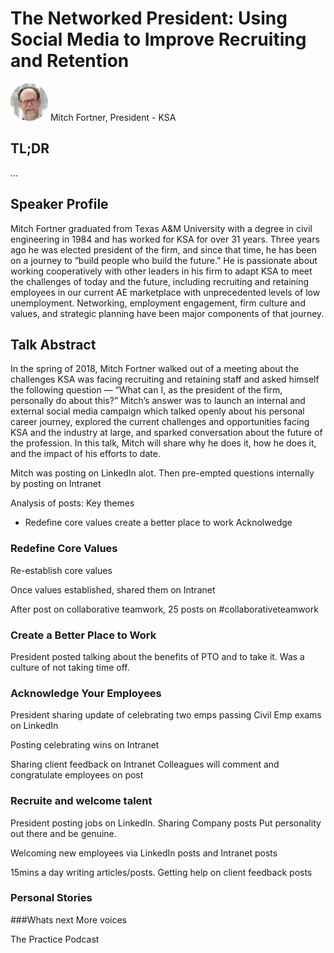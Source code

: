# The Networked President: Using Social Media to Improve Recruiting and Retention
<img src="../media/SpeakerHeadshot_04MitchFortner.png" width="60px">    
Mitch Fortner, President - KSA

## TL;DR
...

## Speaker Profile
Mitch Fortner graduated from Texas A&M University with a degree in civil engineering in 1984 and has worked for KSA for over 31 years. Three years ago he was elected president of the firm, and since that time, he has been on a journey to “build people who build the future.” He is passionate about working cooperatively with other leaders in his firm to adapt KSA to meet the challenges of today and the future, including recruiting and retaining employees in our current AE marketplace with unprecedented levels of low unemployment. Networking, employment engagement, firm culture and values, and strategic planning have been major components of that journey.

## Talk Abstract
In the spring of 2018, Mitch Fortner walked out of a meeting about the challenges KSA was facing recruiting and retaining staff and asked himself the following question — “What can I, as the president of the firm, personally do about this?” Mitch’s answer was to launch an internal and external social media campaign which talked openly about his personal career journey, explored the current challenges and opportunities facing KSA and the industry at large, and sparked conversation about the future of the profession. In this talk, Mitch will share why he does it, how he does it, and the impact of his efforts to date.

Mitch was posting on LinkedIn alot. Then pre-empted questions internally by posting on Intranet

Analysis of posts:
Key themes
- Redefine core values 
create a better place to work
Acknolwedge 

### Redefine Core Values
Re-establish core values

Once values established, shared them on Intranet

After post on collaborative teamwork, 25 posts on #collaborativeteamwork


### Create a Better Place to Work
President posted talking about the benefits of PTO and to take it.
Was a culture of not taking time off.


### Acknowledge Your Employees
President sharing update of celebrating two emps passing Civil Emp exams on LinkedIn

Posting celebrating wins on Intranet

Sharing client feedback on Intranet
Colleagues will comment and congratulate employees on post

### Recruite and welcome talent
President posting jobs on LinkedIn. Sharing Company posts
Put personality out there and be genuine.

Welcoming new employees via LinkedIn posts and Intranet posts

15mins a day writing articles/posts. Getting help on client feedback posts

### Personal Stories


###Whats next
More voices

The Practice Podcast



